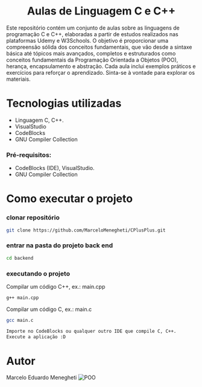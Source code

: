 <h1 align="center" style="font-weight: bold;">Aulas de Linguagem C e C++</h1>

Este repositório contém um conjunto de aulas sobre as linguagens de programação C e C++, elaboradas a partir de estudos realizados nas plataformas Udemy e W3Schools. O objetivo é proporcionar uma compreensão sólida dos conceitos fundamentais, que vão desde a sintaxe básica até tópicos mais avançados, completos e estruturados como conceitos fundamentais da Programação Orientada a Objetos (POO), herança, encapsulamento e abstração. Cada aula inclui exemplos práticos e exercícios para reforçar o aprendizado. Sinta-se à vontade para explorar os materiais.

# Tecnologias utilizadas
- Linguagem C, C++.
- VisualStudio
- CodeBlocks
- GNU Compiler Collection
  
### Pré-requisitos:
- CodeBlocks (IDE), VisualStudio.
- GNU Compiler Collection

# Como executar o projeto

### clonar repositório
```bash
git clone https://github.com/MarceloMenegheti/CPlusPlus.git
```

### entrar na pasta do projeto back end
```bash
cd backend
```

### executando o projeto
Compilar um código C++, ex.: main.cpp
```bash
g++ main.cpp
```

Compilar um código C, ex.: main.c
```bash
gcc main.c
```

```bash
Importe no CodeBlocks ou qualquer outro IDE que compile C, C++.
Execute a aplicação :D
```

# Autor
Marcelo Eduardo Menegheti
![POO](https://github.com/user-attachments/assets/2721d311-1036-450a-89b1-41a2d5260ef4)
